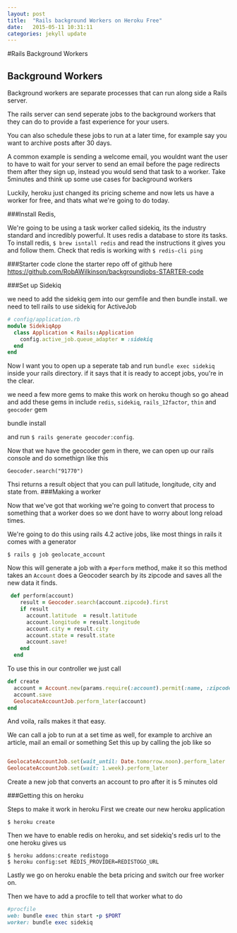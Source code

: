 ```yaml
---
layout: post
title:  "Rails background Workers on Heroku Free"
date:   2015-05-11 10:31:11
categories: jekyll update
---
```


#Rails Background Workers

Background Workers
---

Background workers are separate processes that can run along side a Rails server.

The rails server can send seperate jobs to the background workers that they can do to provide a fast experience for your users.


You can also schedule these jobs to run at a later time, for example say you want to archive posts after 30 days.

A common example is sending a welcome email, you wouldnt want the user to have to wait for your server to send an email before the page redirects them after they sign up, instead you would send that task to a worker.
Take 5minutes and think up some use cases for background workers

Luckily, heroku just changed its pricing scheme and now lets us have a worker for free, and thats what we're going to do today.

###Install Redis,

We're going to be using a task worker called sidekiq, its the industry standard and incredibly powerful.
It uses redis a database to store its tasks. To install redis, `$ brew isntall redis` and read the instructions it gives you and follow them.
Check that redis is working with `$ redis-cli ping`

###Starter code
clone the starter repo off of github here
<https://github.com/RobAWilkinson/backgroundjobs-STARTER-code>

###Set up Sidekiq

we need to add the sidekiq gem into our gemfile and then bundle install.
we need to tell rails to use sidekiq for ActiveJob

~~~ruby
# config/application.rb
module SidekiqApp
  class Application < Rails::Application
    config.active_job.queue_adapter = :sidekiq
  end
end
~~~

Now I want you to open up a seperate tab and run `bundle exec sidekiq` inside your rails directory.
if it says that it is ready to accept jobs, you're in the clear.

we need a few more gems to make this work on heroku though so go ahead and add these gems in
include `redis`, `sidekiq`, `rails_12factor`, `thin` and `geocoder` gem

bundle install

and run `$ rails generate geocoder:config`.

Now that we have the geocoder gem in there, we can open up our rails console and do somethign like this

~~~
Geocoder.search("91770")
~~~
Thsi returns a result object that you can pull latitude, longitude, city and state from.
###Making a worker

Now that we've got that working we're going to convert that process to something that a worker does so we dont have to worry about long reload times.

We're going to do this using rails 4.2 active jobs, like most things in rails it comes with a generator

`$ rails g job geolocate_account`

Now this will generate a job with a `#perform` method, make it so this method takes an `Account` does a Geocoder search by its zipcode and saves all the new data it finds.


~~~ruby
 def perform(account)
    result = Geocoder.search(account.zipcode).first
    if result
      account.latitude  = result.latitude
      account.longitude = result.longitude
      account.city = result.city
      account.state = result.state
      account.save!
    end
  end
~~~

To use this in our controller we just call

~~~ruby
def create
  account = Account.new(params.require(:account).permit(:name, :zipcode))
  account.save
  GeolocateAccountJob.perform_later(account)
end
~~~

And voila, rails makes it that easy.

We can call a job to run at a set time as well, for example to archive an article, mail an email or something
Set this up by calling the job like so

~~~ruby

GeolocateAccountJob.set(wait_until: Date.tomorrow.noon).perform_later
GeolocateAccountJob.set(wait: 1.week).perform_later
~~~

Create a new job that converts an account to pro after it is 5 minutes old

###Getting this on heroku

Steps to make it work in heroku
First we create our new heroku application

~~~
$ heroku create
~~~

Then we have to enable redis on heroku, and set sidekiq's redis url to the one heroku gives us

~~~
$ heroku addons:create redistogo
$ heroku config:set REDIS_PROVIDER=REDISTOGO_URL
~~~

Lastly we go on heroku enable the beta pricing and switch our free worker on.

Then we have to add a procfile to tell that worker what to do


~~~ruby
#procfile
web: bundle exec thin start -p $PORT
worker: bundle exec sidekiq
~~~

